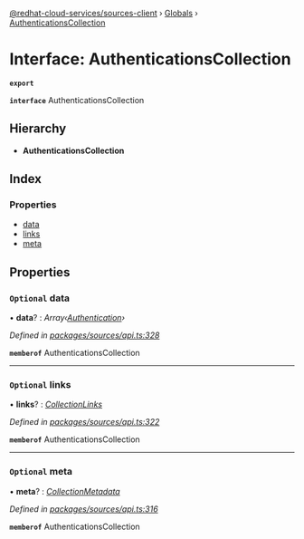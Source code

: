 [@redhat-cloud-services/sources-client](../README.md) › [Globals](../globals.md) › [AuthenticationsCollection](authenticationscollection.md)

# Interface: AuthenticationsCollection

**`export`** 

**`interface`** AuthenticationsCollection

## Hierarchy

* **AuthenticationsCollection**

## Index

### Properties

* [data](authenticationscollection.md#optional-data)
* [links](authenticationscollection.md#optional-links)
* [meta](authenticationscollection.md#optional-meta)

## Properties

### `Optional` data

• **data**? : *Array‹[Authentication](authentication.md)›*

*Defined in [packages/sources/api.ts:328](https://github.com/RedHatInsights/javascript-clients/blob/master/packages/sources/api.ts#L328)*

**`memberof`** AuthenticationsCollection

___

### `Optional` links

• **links**? : *[CollectionLinks](collectionlinks.md)*

*Defined in [packages/sources/api.ts:322](https://github.com/RedHatInsights/javascript-clients/blob/master/packages/sources/api.ts#L322)*

**`memberof`** AuthenticationsCollection

___

### `Optional` meta

• **meta**? : *[CollectionMetadata](collectionmetadata.md)*

*Defined in [packages/sources/api.ts:316](https://github.com/RedHatInsights/javascript-clients/blob/master/packages/sources/api.ts#L316)*

**`memberof`** AuthenticationsCollection
